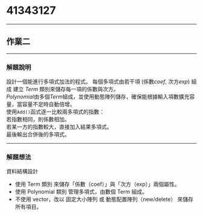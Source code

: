 # 41343127
---
## 作業二
---
### 解題說明  
設計一個能進行多項式加法的程式。
每個多項式由若干項 (係數*coef*, 次方*exp*) 組成 建立 *Term* 類別來儲存每一項的係數與次方。  
*Polynomial*由多個*Term*組成，並使用動態陣列儲存，確保能根據輸入項數擴充容量，當容量不足時自動倍增。   
使用` Add() `函式逐一比較兩多項式的指數：  
若指數相同，則係數相加。  
若某一方的指數較大，直接加入結果多項式。  
最後輸出合併後的多項式。   

---
### 解題想法

資料結構設計

- 使用 Term 類別 來儲存「係數（coef）」與「次方（exp）」兩個屬性。
- 使用 Polynomial 類別 管理多項式，由數個 Term 組成。
- 不使用 vector，改以 固定大小陣列 或 動態配置陣列（new/delete） 來儲存所有項目。
